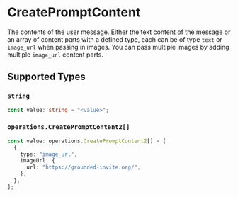 # CreatePromptContent

The contents of the user message. Either the text content of the message or an array of content parts with a defined type, each can be of type `text` or `image_url` when passing in images. You can pass multiple images by adding multiple `image_url` content parts. 


## Supported Types

### `string`

```typescript
const value: string = "<value>";
```

### `operations.CreatePromptContent2[]`

```typescript
const value: operations.CreatePromptContent2[] = [
  {
    type: "image_url",
    imageUrl: {
      url: "https://grounded-invite.org/",
    },
  },
];
```

